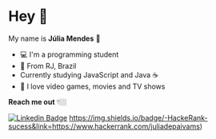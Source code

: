 # Hey  👋
 My name is **Júlia Mendes** 👩
 -  💻 I'm a programming student
 - 📍 From RJ, Brazil
 - Currently studying JavaScript and Java ☕
- 🌈 I love video games, movies and TV shows

**Reach me out** 👇🏼

 [![Linkedin Badge](https://img.shields.io/badge/-LinkedIn-blue?style=flat-square&logo=Linkedin&logoColor=white&link=https://https://www.linkedin.com/in/juliapms/)](https://www.linkedin.com/in/juliapms/)
 https://img.shields.io/badge/-HackeRank-sucess&link=https://www.hackerrank.com/juliadepaivams)
